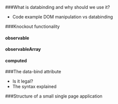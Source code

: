 ###What is databinding and why should we use it?
* Code example DOM manipulation vs databinding

###Knockout functionality
#### observable
#### observableArray
#### computed

###The data-bind attribute
* Is it legal?
* The syntax explained

###Structure of a small single page application
